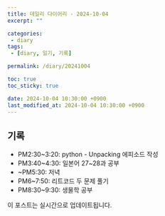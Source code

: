 ```yaml
---
title: 데일리 다이어리 - 2024-10-04
excerpt: ""

categories:
 - diary
tags:
 - [diary, 일기, 기록]

permalink: /diary/20241004

toc: true
toc_sticky: true

date: 2024-10-04 10:30:00 +0900
last_modified_at: 2024-10-04 10:30:00 +0900
---
```


## 기록

- PM2:30~3:20: python - Unpacking 에피소드 작성
- PM3:40~4:30: 일본어 27~28과 공부
- ~PM5:30: 저녁
- PM6~7:50: 리트코드 두 문제 풀기
- PM8:30~9:30: 생물학 공부


이 포스트는 실시간으로 업데이트됩니다.
